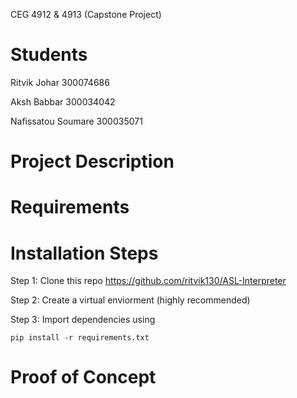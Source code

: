 CEG 4912 & 4913 (Capstone Project)

# Students

Ritvik Johar 300074686 

Aksh Babbar 300034042

Nafissatou Soumare 300035071

# Project Description

# Requirements

# Installation Steps

Step 1: Clone this repo https://github.com/ritvik130/ASL-Interpreter

Step 2: Create a virtual enviorment (highly recommended)

Step 3: Import dependencies using 

```
pip install -r requirements.txt
```

# Proof of Concept

